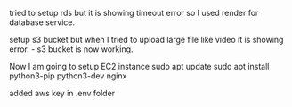 tried to setup rds but it is showing timeout error so I used render for database service.

setup s3 bucket but when I tried to upload large file like video it is showing error.
    - s3 bucket is now working.

Now I am going to setup EC2 instance
sudo apt update
sudo apt install python3-pip python3-dev nginx

added aws key in .env folder

